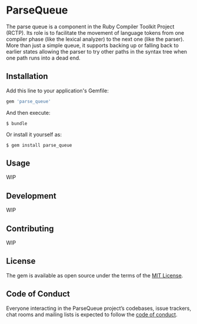 # ParseQueue

The parse queue is a component in the Ruby Compiler Toolkit Project (RCTP). Its
role is to facilitate the movement of language tokens from one compiler phase
(like the lexical analyzer) to the next one (like the parser). More than just a
simple queue, it supports backing up or falling back to earlier states allowing
the parser to try other paths in the syntax tree when one path runs into a
dead end.

## Installation

Add this line to your application's Gemfile:

```ruby
gem 'parse_queue'
```

And then execute:

    $ bundle

Or install it yourself as:

    $ gem install parse_queue

## Usage

WIP

## Development

WIP

## Contributing

WIP

## License

The gem is available as open source under the terms of the
[MIT License](http://opensource.org/licenses/MIT).

## Code of Conduct

Everyone interacting in the ParseQueue project’s codebases, issue trackers,
chat rooms and mailing lists is expected to follow the
[code of conduct](https://github.com/PeterCamilleri/parse_queue/CODE_OF_CONDUCT.md).
